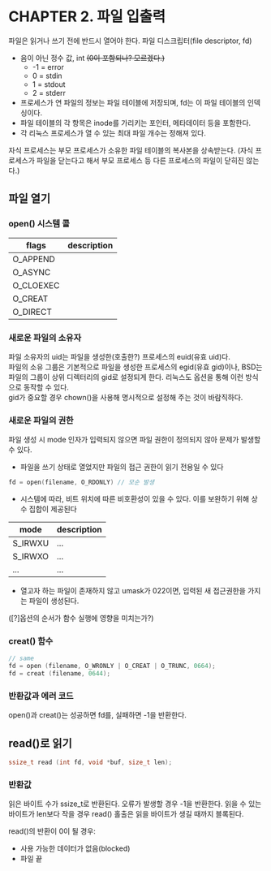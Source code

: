 # CHAPTER 2. 파일 입출력

파일은 읽거나 쓰기 전에 반드시 열어야 한다.
파일 디스크립터(file descriptor, fd)
* 음이 아닌 정수 값, int ~~(0이 포함되나? 모르겠다.)~~
    * -1 = error
    * 0 = stdin
    * 1 = stdout
    * 2 = stderr
* 프로세스가 연 파일의 정보는 파일 테이블에 저장되며, fd는 이 파일 테이블의 인덱싱이다.
* 파일 테이블의 각 항목은 inode를 가리키는 포인터, 메타데이터 등을 포함한다.
* 각 리눅스 프로세스가 열 수 있는 최대 파일 개수는 정해져 있다.

자식 프로세스는 부모 프로세스가 소유한 파일 테이블의 복사본을 상속받는다.
(자식 프로세스가 파일을 닫는다고 해서 부모 프로세스 등 다른 프로세스의 파일이 닫히진 않는다.)

## 파일 열기
### open() 시스템 콜
| flags     | description   |
|---        |---            |
| O_APPEND  | |
| O_ASYNC   | |
| O_CLOEXEC | |
| O_CREAT   | |
| O_DIRECT  | |

### 새로운 파일의 소유자
파일 소유자의 uid는 파일을 생성한(호출한?) 프로세스의 euid(유효 uid)다.  
파일의 소유 그룹은 기본적으로 파일을 생성한 프로세스의 egid(유효 gid)이나, BSD는 파일의 그룹이 상위 디렉터리의 gid로 설정되게 한다. 리눅스도 옵션을 통해 이런 방식으로 동작할 수 있다.  
gid가 중요할 경우 chown()을 사용해 명시적으로 설정해 주는 것이 바람직하다.

### 새로운 파일의 권한
파일 생성 시 mode 인자가 입력되지 않으면 파일 권한이 정의되지 않아 문제가 발생할 수 있다.
- 파일을 쓰기 상태로 열었지만 파일의 접근 권한이 읽기 전용일 수 있다
```c
fd = open(filename, O_RDONLY) // 모순 발생
```
- 시스템에 따라, 비트 위치에 따른 비호환성이 있을 수 있다. 이를 보완하기 위해 상수 집합이 제공된다  

| mode      | description   |
|---        |---            |
| S_IRWXU   | ...           |
| S_IRWXO   | ...           |
| ...       | ...           |

- 열고자 하는 파일이 존재하지 않고 umask가 022이면, 입력된 새 접근권한을 가지는 파일이 생성된다.

([?]옵션의 순서가 함수 실행에 영향을 미치는가?)

### creat() 함수
```c
// same
fd = open (filename, O_WRONLY | O_CREAT | O_TRUNC, 0664);
fd = creat (filename, 0644);
```

### 반환값과 에러 코드
open()과 creat()는 성공하면 fd를, 실패하면 -1을 반환한다.  

## read()로 읽기
```c
ssize_t read (int fd, void *buf, size_t len);
```

### 반환값
읽은 바이트 수가 ssize_t로 반환된다. 오류가 발생할 경우 -1을 반환한다.
읽을 수 있는 바이트가 len보다 작을 경우 read() 홀출은 읽을 바이트가 생길 때까지 블록된다.  

read()의 반환이 0이 될 경우:
- 사용 가능한 데이터가 없음(blocked)
- 파일 끝
